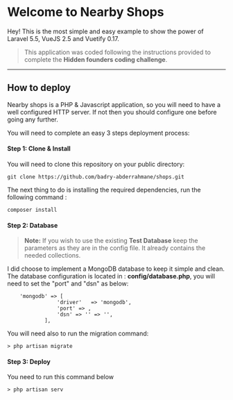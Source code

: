 Welcome to Nearby Shops
===================


Hey! This is the most simple and easy example to show the power of Laravel 5.5, VueJS 2.5 and Vuetify 0.17.
 > This application was coded following the instructions provided to complete the **Hidden founders coding challenge**.

----------


How to deploy
-------------

Nearby shops is a PHP & Javascript application, so you will need to have a well configured HTTP server. If not then you should configure one before going any further.

You will need to complete an easy 3 steps deployment process:

#### <i class="icon-file"></i> Step 1:  Clone & Install
You will need to clone this repository on your public directory:
```
git clone https://github.com/badry-abderrahmane/shops.git
```
The next thing to do is installing the required dependencies, run the following command :

```
composer install
```

#### <i class="icon-file"></i> Step 2: Database

> **Note:**
> If you wish to use the existing **Test Database** keep the parameters as they are in the config file. It already contains the needed collections.

I did choose to implement a MongoDB database to keep it simple and clean. The database configuration is located in : **config/database.php**, you will need to set the "port" and "dsn" as below:
```
	'mongodb' => [
	            'driver'   => 'mongodb',
	            'port' => ,
	            'dsn' => '' => '',
	        ],
```

You will need also to run the migration command:
```
> php artisan migrate
```

#### <i class="icon-file"></i> Step 3:  Deploy
You need to run this command below
```
> php artisan serv
```
